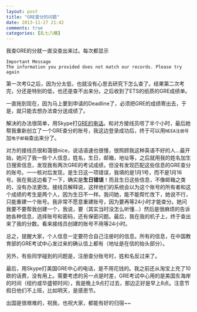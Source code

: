 ```yaml
---
layout: post
title: "GRE查分的问题"
date: 2013-11-27 21:42
comments: true
categories: [乱七八糟]
---
```


我查GRE的分就一直没查出来过。每次都显示
```
Important Message
The information you provided does not match our records. Please try again
```
第一次考G之后，因为分太低，也就没有心思去研究下怎么查了。结果第二次考完，分还是特别的低，也还是查不出来分。之后收到了ETS的纸质的GRE成绩单。

一直拖到现在，因为马上要到申请的Deadline了，必须把GRE的成绩寄出去，于是，就只能去想办法查分送成绩了。

<!--more-->

解决的办法很简单，用Skype打[GRE的电话](http://www.ets.org/gre/contact)。和对方接线员唠了半个小时，最后她帮我重新创立了一个GRE查分的账号，我这边登录成功后，终于可以用`NEEA注册号`加`电子邮箱`查出来分了。

对方的接线员很和蔼很nice，说话语速也很慢，很照顾我这种英语不好的人...最开始，她问了我一些个人信息，姓名，生日，邮箱，地址等，之后就用我的姓名加生日搜索信息，发现我有两次GRE的考试成绩，但没有发现匹配这些信息的GRE查分的账号。一一核对后发现，是生日这一项错误，我填的是1月1号，而不是1月16号。我在我这边看了一下，确实是**生日错误**！而且生日这些信息，不像邮箱之类的，没有办法更改。接线员解释说，这样他们的系统会以为这个账号的所有者和这个成绩的考生是两个人，因为生日不一样。我问她，能不能帮忙改下，她说不行，只能重建一个账号。我非常不愿意重建账号，因为要再等24小时才能查分。她问我要不要帮我创建一个，我说，要（其实当时没怎么听懂...）然后是很麻烦的告诉她各种信息，选择账号和密码，还有保密问题。最后，我在我的机子上，终于查出来了我的分数。看来接线员创建的账号不用等24小时。

总之，提醒大家，个人信息一定要符合自己注册时的信息。所有的信息，在中国教育部的GRE考试中心发过来的确认信上都有（地址是在信的抬头部分）。

另外，有些同学碰到的问题是，注册查分账号时，姓和名反过来了。

最后，用Skype打美国GRE中心的电话，是不用花钱的。我之前还从淘宝上充了10欧的话费，没有用上。需要考虑的另一点是时差，GRE考试中心用的是美国东海岸的时间（纽约或华盛顿时间），我是晚上9点打过去，那边正好是早上8点。注意节假日他们不上班，比如明天，是感恩节。

出国是很艰难的，祝我，也祝大家，都能有好的归宿~~

